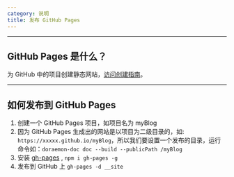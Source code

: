```yaml
---
category: 说明
title: 发布 GitHub Pages
---
```


---

## GitHub Pages 是什么？

为 GitHub 中的项目创建静态网站，[访问创建指南](https://pages.github.com/)。

---

## 如何发布到 GitHub Pages

1. 创建一个 GitHub Pages 项目，如项目名为 myBlog
2. 因为 GitHub Pages 生成出的网站是以项目为二级目录的，如: `https://xxxxx.github.io/myBlog`，所以我们要设置一个发布的目录，运行命令如：`doraemon-doc doc --build --publicPath /myBlog`
3. 安装 [gh-pages](https://github.com/tschaub/gh-pages) , `npm i gh-pages -g`
4. 发布到 GitHub 上 `gh-pages -d __site`
